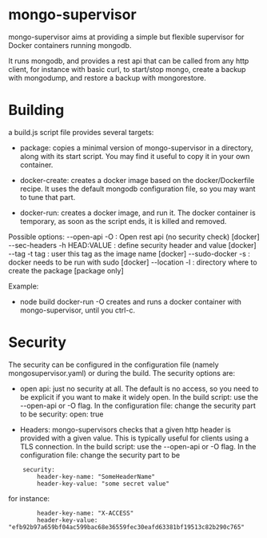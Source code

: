mongo-supervisor
================

mongo-supervisor aims at providing a simple but flexible supervisor for Docker containers running mongodb.

It runs mongodb, and provides a rest api that can be called from any http client, for instance with basic curl, 
to start/stop mongo, create a backup with mongodump, and restore a backup with mongorestore.

Building
========

a build.js script file provides several targets:

- package: copies a minimal version of mongo-supervisor in a directory, along with its start script. You may find it
useful to copy it in your own container.

- docker-create: creates a docker image based on the docker/Dockerfile recipe. It uses the default mongodb configuration
 file, so you may want to tune that part.

- docker-run: creates a docker image, and run it. The docker container is temporary, as soon as the script ends, it is
killed and removed.

Possible options:
 --open-api -O : Open rest api (no security check) [docker]
 --sec-headers -h HEAD:VALUE : define security header and value [docker]
 --tag -t tag : user this tag as the image name [docker]
 --sudo-docker -s : docker needs to be run with sudo [docker]
 --location -l : directory where to create the package [package only]

Example:

* node build docker-run -O
 creates and runs a docker container with mongo-supervisor, until you ctrl-c.

Security
========
The security can be configured in the configuration file (namely mongosupervisor.yaml) or during the build.
The security options are:

- open api: just no security at all. The default is no access, so you need to be explicit if you want to make it
 widely open.
 In the build script: use the --open-api or -O flag.
 In the configuration file: change the security part to be
security:
  open: true

- Headers: mongo-supervisors checks that a given http header is provided with a given value. This is typically
useful for clients using a TLS connection.
 In the build script: use the --open-api or -O flag.
 In the configuration file: change the security part to be
``` 
    security:
        header-key-name: "SomeHeaderName"
        header-key-value: "some secret value"
```

  for instance:
```    security:
        header-key-name: "X-ACCESS"
        header-key-value: "efb92b97a659bf04ac599bac68e36559fec30eafd63381bf19513c82b290c765"
```

